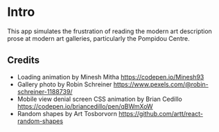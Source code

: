 # Intro

This app simulates the frustration of reading the modern art description prose at modern art galleries, particularly the Pompidou Centre.

## Credits

- Loading animation by Minesh Mitha https://codepen.io/Minesh93
- Gallery photo by Robin Schreiner https://www.pexels.com/@robin-schreiner-1188739/
- Mobile view denial screen CSS animation by Brian Cedillo https://codepen.io/briancedillo/pen/qBWmXoW
- Random shapes by Art Tosborvorn https://github.com/artt/react-random-shapes
